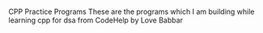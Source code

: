 CPP Practice Programs
These are the programs which I am building while learning cpp for dsa from CodeHelp by Love Babbar

